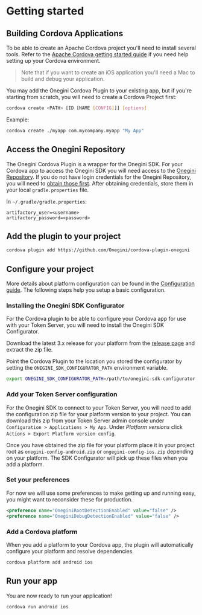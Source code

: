 # Getting started

<!-- toc -->

## Building Cordova Applications

To be able to create an Apache Cordova project you'll need to install several tools. Refer to the [Apache Cordova getting started guide](https://cordova.apache.org/#getstarted) if you need help setting up your Cordova environment.

> Note that if you want to create an iOS application you'll need a Mac to build and debug your application.

You may add the Onegini Cordova Plugin to your existing app, but if you're starting from scratch, you will need to create a Cordova Project first:

```bash
cordova create <PATH> [ID [NAME [CONFIG]]] [options]
```    

Example:
```bash
cordova create ./myapp com.mycompany.myapp "My App"
```

## Access the Onegini Repository

The Onegini Cordova Plugin is a wrapper for the Onegini SDK. For your Cordova app to access the Onegini SDK you will need access to the [Onegini Repository](https://repo.onegini.com/). If you do not have login credentials for the Onegini Repository, you will need to [obtain those first](https://docs.onegini.com/app-developer-quickstart.html#step1). 
After obtaining credentials, store them in your local `gradle.properties` file.

In `~/.gradle/gradle.properties`:
```
artifactory_user=<username>
artifactory_password=<password>
```

## Add the plugin to your project

```bash
cordova plugin add https://github.com/Onegini/cordova-plugin-onegini
```

## Configure your project

More details about platform configuration can be found in the [Configuration guide](configuration.md). The following steps help you setup a basic configuration.

### Installing the Onegini SDK Configurator

For the Cordova plugin to be able to configure your Cordova app for use with your Token Server, you will need to install the Onegini SDK Configurator.

Download the latest 3.x release for your platform from the [release page](https://github.com/Onegini/onegini-sdk-configurator/releases) and extract the zip file.

Point the Cordova Plugin to the location you stored the configurator by setting the `ONEGINI_SDK_CONFIGURATOR_PATH` environment variable.
```bash
export ONEGINI_SDK_CONFIGURATOR_PATH=/path/to/onegini-sdk-configurator
```

### Add your Token Server configuration

For the Onegini SDK to connect to your Token Server, you will need to add the configuration zip file for your platform version to your project. You can download this zip from your Token Server admin console under `Configuration > Applications > My App`. Under _Platform versions_ click `Actions > Export Platform version config`.

Once you have obtained the zip file for your platform place it in your project root as `onegini-config-android.zip` or `ongegini-config-ios.zip` depending on your platform. The SDK Configurator will pick up these files when you add a platform.

### Set your preferences

For now we will use some preferences to make getting up and running easy, you might want to reconsider these for production.

```xml
<preference name="OneginiRootDetectionEnabled" value="false" />
<preference name="OneginiDebugDetectionEnabled" value="false" />
```

### Add a Cordova platform

When you add a platform to your Cordova app, the plugin will automatically configure your platform and resolve dependencies.

```bash
cordova platform add android ios
```

## Run your app

You are now ready to run your application!

```bash
cordova run android ios
```

